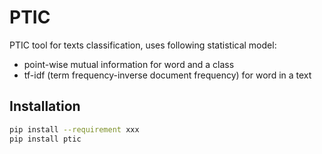 # PTIC

PTIC tool for texts classification, uses following statistical model:

* point-wise mutual information for word and a class
* tf-idf (term frequency-inverse document frequency) for word in a text

## Installation

```bash
pip install --requirement xxx
pip install ptic
```
